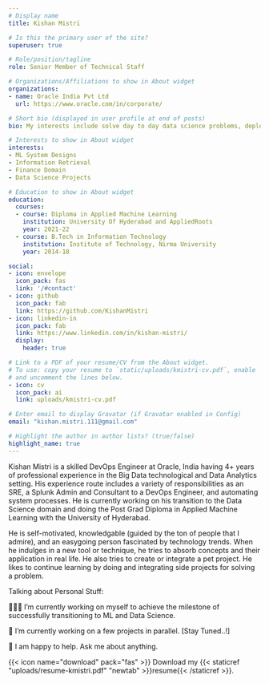 ```yaml
---
# Display name
title: Kishan Mistri

# Is this the primary user of the site?
superuser: true

# Role/position/tagline
role: Senior Member of Technical Staff

# Organizations/Affiliations to show in About widget
organizations:
- name: Oracle India Pvt Ltd
  url: https://www.oracle.com/in/corporate/

# Short bio (displayed in user profile at end of posts)
bio: My interests include solve day to day data science problems, deploying, scaling and managing ML model/system and other programmable matter.

# Interests to show in About widget
interests:
- ML System Designs
- Information Retrieval
- Finance Domain
- Data Science Projects

# Education to show in About widget
education:
  courses:
  - course: Diploma in Applied Machine Learning
    institution: University Of Hyderabad and AppliedRoots
    year: 2021-22
  - course: B.Tech in Information Technology 
    institution: Institute of Technology, Nirma University
    year: 2014-18

social:
- icon: envelope
  icon_pack: fas
  link: '/#contact'
- icon: github
  icon_pack: fab
  link: https://github.com/KishanMistri
- icon: linkedin-in
  icon_pack: fab
  link: https://www.linkedin.com/in/kishan-mistri/
  display:
    header: true

# Link to a PDF of your resume/CV from the About widget.
# To use: copy your resume to `static/uploads/kmistri-cv.pdf`, enable `ai` icons in `params.toml`,
# and uncomment the lines below.
- icon: cv
  icon_pack: ai
  link: uploads/kmistri-cv.pdf

# Enter email to display Gravatar (if Gravatar enabled in Config)
email: "kishan.mistri.111@gmail.com"

# Highlight the author in author lists? (true/false)
highlight_name: true
---
```

Kishan Mistri is a skilled DevOps Engineer at Oracle, India having 4+ years of professional experience in the Big Data technological and Data Analytics setting. His experience route includes a variety of responsibilities as an SRE, a Splunk Admin and Consultant to a DevOps Engineer, and automating system processes. He is currently working on his transition to the Data Science domain and doing the Post Grad Diploma in Applied Machine Learning with the University of Hyderabad.

He is self-motivated, knowledgable (guided by the ton of people that I admire), and an easygoing person fascinated by technology trends. When he indulges in a new tool or technique, he tries to absorb concepts and their application in real life. He also tries to create or integrate a pet project. He likes to continue learning by doing and integrating side projects for solving a problem.

Talking about Personal Stuff:

👨🏻‍💻 I’m currently working on myself to achieve the milestone of successfully transitioning to ML and Data Science.

🚀 I’m currently working on a few projects in parallel. [Stay Tuned..!]

💬 I am happy to help. Ask me about anything.

{{< icon name="download" pack="fas" >}} Download my {{< staticref "uploads/resume-kmistri.pdf" "newtab" >}}resume{{< /staticref >}}.
